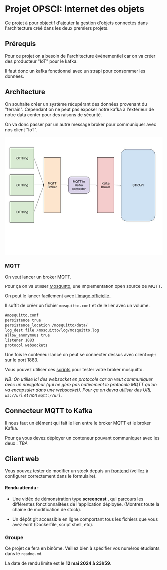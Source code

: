 # Projet OPSCI: Internet des objets

Ce projet à pour objectif d'ajouter la gestion d'objets connectés dans l'architecture créé dans les deux premiers projets.

## Prérequis

Pour ce projet on a besoin de l'architecture évènementiel car on va créer des producteur "IoT" pour le kafka.

Il faut donc un kafka fonctionnel avec un strapi pour consommer les données.

## Architecture

On souhaite créer un système récupérant des données provenant du "terrain". Cependant on ne peut pas exposer notre kafka à l'extérieur de notre data center pour des raisons de sécurité.

On va donc passer par un autre message broker pour communiquer avec nos client "IoT".

<img src="./img/mqtt-OPSCI.jpg"/>

### MQTT

On veut lancer un broker MQTT.

Pour ça on va utiliser <a href="https://mosquitto.org/">Mosquitto</a>, une implémentation open source de MQTT.

On peut le lancer facilement avec <a href="https://hub.docker.com/_/eclipse-mosquitto" >l'image officielle </a>.

Il suffit de créer un fichier `mosquitto.conf` et de le lier avec un volume.

```
#mosquitto.conf
persistence true
persistence_location /mosquitto/data/
log_dest file /mosquitto/log/mosquitto.log
allow_anonymous true
listener 1883
protocol websockets
```

Une fois le conteneur lancé on peut se connecter dessus avec client `mqtt` sur le port 1883.

Vous pouvez utiliser ces <a href="https://github.com/arthurescriou/mqtt-js-test">scripts</a> pour tester votre broker mosquitto.

_NB: On utilise ici des websocket en protocole car on veut communiquer avec un navigateur (qui ne gère pas nativement le protocole MQTT qu'on va encapsuler dans une websocket).
Pour ça on devra utiliser des URL `ws://url` et non `mqtt://url`._

## Connecteur MQTT to Kafka

Il nous faut un élément qui fait le lien entre le broker MQTT et le broker Kafka.

Pour ça vous devez déployer un conteneur pouvant communiquer avec les deux :
_TBA_

## Client web

Vous pouvez tester de modifier un stock depuis un <a href="https://mqtt-test-front.onrender.com/" >frontend</a> (veillez à configurer correctement dans le formulaire).

#### Rendu attendu :

- Une vidéo de démonstration type **screencast** , qui parcours les différentes fonctionnalitées de l'application déployée. (Montrez toute la chaine de modification de stock).

- Un dépôt git accessible en ligne comportant tous les fichiers que vous avez écrit (Dockerfile, script shell, etc).

### Groupe

Ce projet ce fera en binôme. Veillez bien à spécifier vos numéros étudiants dans le `readme.md`.

La date de rendu limite est le **12 mai 2024 à 23h59**.
